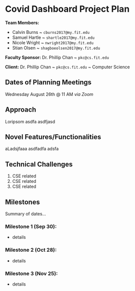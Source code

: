 # Covid Dashboard Project Plan

**Team Members:** 

- Calvin Burns ~ `cburns2017@my.fit.edu`
- Samuel Hartle ~ `shartle2017@my.fit.edu`
- Nicole Wright ~ `nwright2017@my.fit.edu`
- Stian Olsen ~ `shagboeolsen2017@my.fit.edu`

**Faculty Sponsor:**
Dr. Phillip Chan ~ `pkc@cs.fit.edu`

**Client:**
Dr. Phillip Chan ~ `pkc@cs.fit.edu` ~ Computer Science

## Dates of Planning Meetings

Wednesday August 26th @ 11 AM _via Zoom_


## Approach

Loripsom asdfa asdfjasd


## Novel Features/Functionalities

aLadsjfaaa asdfadfa adsfa


## Technical Challenges

1. CSE related
2. CSE related
3. CSE related


## Milestones

Summary of dates...

### Milestone 1 (Sep 30):

- details

### Milestone 2 (Oct 28):

- details

### Milestone 3 (Nov 25):

- details


